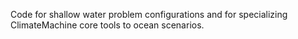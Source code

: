Code for shallow water problem configurations and for specializing ClimateMachine core tools to ocean scenarios.
